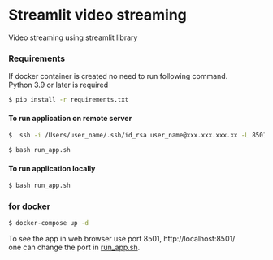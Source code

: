 # Streamlit video streaming
Video streaming using streamlit library

### Requirements
If docker container is created no need to run following command. <br />
Python 3.9 or later is required

```bash
$ pip install -r requirements.txt
```

#### To run application on remote server

```bash
$  ssh -i /Users/user_name/.ssh/id_rsa user_name@xxx.xxx.xxx.xx -L 8501:localhost:8501
```
```bash
$ bash run_app.sh
``` 

#### To run application locally

```bash
$ bash run_app.sh
``` 

### for docker
```bash
$ docker-compose up -d
```

To see the app in web browser use port 8501, http://localhost:8501/ <br />
one can change the port in [run_app.sh](run_app.sh).
